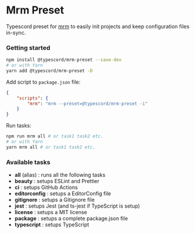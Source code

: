 # Mrm Preset

Typescord preset for [mrm](https://github.com/sapegin/mrm) to easily init projects and keep configuration files in-sync.

### Getting started

```sh
npm install @typescord/mrm-preset --save-dev
# or with Yarn
yarn add @typescord/mrm-preset -D
```

Add script to `package.json` file:

```json
{
	"scripts": {
		"mrm": "mrm --preset=@typescord/mrm-preset -i"
	}
}
```

Run tasks:

```sh
npm run mrm all # or task1 task2 etc.
# or with Yarn
yarn mrm all # or task1 task2 etc.
```

### Available tasks

- **all** (alias) : runs all the following tasks
- **beauty** : setups ESLint and Prettier
- **ci** : setups GitHub Actions
- **editorconfig** : setups a EditorConfig file
- **gitignore** : setups a Gitignore file
- **jest** : setups Jest (and ts-jest if TypeScript is setup)
- **license** : setups a MIT license
- **package** : setups a complete package.json file
- **typescript** : setups TypeScript
